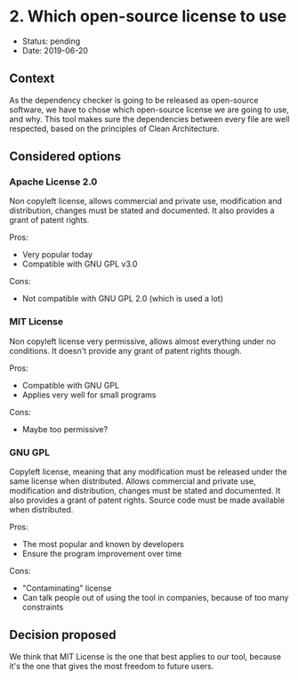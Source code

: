 # 2. Which open-source license to use

- Status: pending
- Date: 2019-06-20

## Context

As the dependency checker is going to be released as open-source software, we have to chose which open-source license we are going to use, and why.
This tool makes sure the dependencies between every file are well respected, based on the principles of Clean Architecture.

## Considered options

### Apache License 2.0

Non copyleft license, allows commercial and private use, modification and distribution, changes must be stated and documented. It also provides a grant of patent rights.

Pros:

- Very popular today
- Compatible with GNU GPL v3.0

Cons:

- Not compatible with GNU GPL 2.0 (which is used a lot)

### MIT License

Non copyleft license very permissive, allows almost everything under no conditions. It doesn't provide any grant of patent rights though.

Pros:

- Compatible with GNU GPL
- Applies very well for small programs

Cons:

- Maybe too permissive?

### GNU GPL

Copyleft license, meaning that any modification must be released under the same license when distributed. Allows commercial and private use, modification and distribution, changes must be stated and documented. It also provides a grant of patent rights. Source code must be made available when distributed.

Pros:

- The most popular and known by developers
- Ensure the program improvement over time

Cons:

- "Contaminating" license
- Can talk people out of using the tool in companies, because of too many constraints

## Decision proposed

We think that MIT License is the one that best applies to our tool, because it's the one that gives the most freedom to future users.
